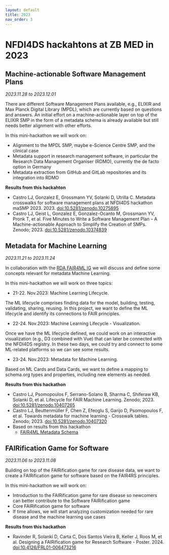 ```yaml
---
layout: default
title: 2023
nav_order: 3
---
```


# NFDI4DS hackahtons at ZB MED in 2023

## Machine-actionable Software Management Plans
_2023.11.28 to 2023.12.01_

There are different Software Management Plans available, e.g., ELIXIR and Max Planck Digital Library (MPDL), which are currently based on questions and answers. An initial effort on a machine-actionable layer on top of the ELIXIR SMP in the form of a metadata schema is already available but still needs better alignment with other efforts.

In this mini-hackathon we will work on:
- Alignment to the MPDL SMP, maybe e-Science Centre SMP, and the clinical case
- Metadata support in research management software, in particular the Research Data Management Organiser (RDMO), currently the de facto option in Germany
- Metadata extraction from GitHub and GitLab repositories and its integration into RDMO

__Results from this hackahton__
- Castro LJ, Gonzalez E, Grossmann YV, Solanki D, Utrilla C. Metadata crosswalks for software management plans at NFDI4DS hackathon maSMP 2023. 2023. [doi:10.5281/zenodo.10275895](https://doi.org/10.5281/zenodo.10275895)
- Castro LJ, Geist L, Gonzalez E, Gonzalez-Ocanto M, Grossmann YV, Pronk T, et al. Five Minutes to Write a Software Management Plan – A Machine-actionable Approach to Simplify the Creation of SMPs. Zenodo; 2023. [doi:10.5281/zenodo.10374839](https://doi.org/10.5281/zenodo.10374839)


## Metadata for Machine Learning
_2023.11.21 to 2023.11.24_

In collaboration with the [RDA FAIR4ML IG](https://www.rd-alliance.org/groups/fair-machine-learning-fair4ml-ig) we will discuss and define some concepts relevant for metadata Machine Learning.

In this mini-hackathon we will work on three topics:

- 21-22. Nov.2023: Machine Learning Lifecycle. 

The ML lifecycle comprises finding data for the model, building, testing, validating, sharing, reusing. In this project, we want to define the ML lifecycle and identify its connections to FAIR principles.

- 22-24. Nov.2023: Machine Learning Lifecycle - Visualization. 

Once we have the ML lifecycle defined, we could work on an interactive visualization (e.g., D3 combined with Vue) that can later be connected with the NFDI4DS registry. In these two days, we could try and connect to some ML-related platforms so we can see some results.

- 23-24. Nov.2023: Metadata for Machine Learning. 

Based on ML Cards and Data Cards, we want to define a mapping to schema.org types and properties, including new elements as needed.

__Results from this hackathon__
- Castro LJ, Psomopoulos F, Serrano-Solano B, Sharma C, Shiferaw KB, Solanki D, et al. Lifecycle for FAIR Machine Learning. Zenodo; 2023. [doi:10.5281/zenodo.10407265](https://doi.org/10.5281/zenodo.10407265)
- Castro LJ, Beuttenmüller F, Chen Z, Efeoglu S, Garijo D, Psomopoulos F, et al. Towards metadata for machine learning - Crosswalk tables. Zenodo; 2023. [doi:10.5281/zenodo.10407320](https://doi.org/10.5281/zenodo.10407320)
- Based on results from this hackathon
  - [FAIR4ML Metadata Schema](https://w3id.org/fair4ml)

## FAIRification Game for Software
_2023.11.06 to 2023.11.08_

Building on top of the FAIRification game for rare disease data, we want to create a FAIRification game for software based on the FAIR4RS principles.

In this mini-hackathon we will work on:

- Introduction to the FAIRification game for rare disease so newcomers can better contribute to the Software FAIRification game
- Core FAIRification game for software
- If time allows, we will start analyzing customization needed for rare disease and the machine learning use cases

__Results from this hackathon__
- Ravinder R, Solanki D, Carta C, Dos Santos Vieira B, Keller J, Roos M, et al. Designing a FAIRification game for Research Software - Poster. 2024. [doi:10.4126/FRL01-006473216](https://doi.org/10.4126/FRL01-006473216)

